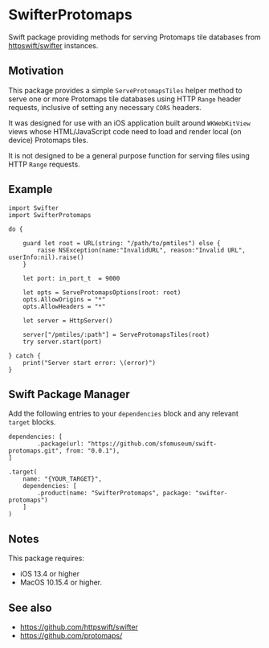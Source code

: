# SwifterProtomaps

Swift package providing methods for serving Protomaps tile databases from [httpswift/swifter](https://github.com/httpswift/swifter) instances.

## Motivation

This package provides a simple `ServeProtomapsTiles` helper method to serve one or more Protomaps tile databases using HTTP `Range` header requests, inclusive of setting any necessary `CORS` headers.

It was designed for use with an iOS application built around `WKWebKitView` views whose HTML/JavaScript code need to load and render local (on device) Protomaps tiles.

It is not designed to be a general purpose function for serving files using HTTP `Range` requests.

## Example

```
import Swifter
import SwifterProtomaps

do {
            
	guard let root = URL(string: "/path/to/pmtiles") else {
		raise NSException(name:"InvalidURL", reason:"Invalid URL", userInfo:nil).raise()
	}
	
	let port: in_port_t  = 9000
	            
	let opts = ServeProtomapsOptions(root: root)
	opts.AllowOrigins = "*"
	opts.AllowHeaders = "*"
    
	let server = HttpServer()

	server["/pmtiles/:path"] = ServeProtomapsTiles(root)
	try server.start(port)
	
} catch {
	print("Server start error: \(error)")
}
```

## Swift Package Manager

Add the following entries to your `dependencies` block and any relevant `target` blocks.

```
dependencies: [
    	.package(url: "https://github.com/sfomuseum/swift-protomaps.git", from: "0.0.1"),
]
```

```
.target(
	name: "{YOUR_TARGET}",
	dependencies: [
		.product(name: "SwifterProtomaps", package: "swifter-protomaps")
	]
)
```

## Notes

This package requires:

* iOS 13.4 or higher
* MacOS 10.15.4 or higher.

## See also

* https://github.com/httpswift/swifter
* https://github.com/protomaps/
